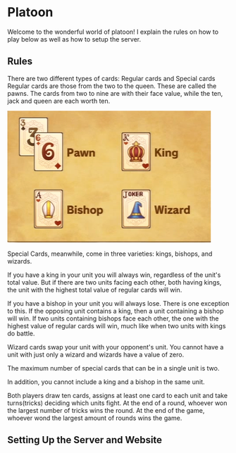 # Platoon
Welcome to the wonderful world of platoon! I explain the rules on how to play below as well as how to setup the server.
## Rules
There are two different types of cards: Regular cards and Special cards
Regular cards are those from the two to the queen. These are called the pawns. The cards from two to nine are with their face value, while the ten, jack and queen are each worth ten. 

![pic](https://github.com/aaronchoi5/platoon/blob/master/frontend/src/assets/cardspic.PNG)

Special Cards, meanwhile, come in three varieties: kings, bishops, and wizards. 

If you have a king in your unit you will always win, regardless of the unit's total value. But if there are two units facing each other, both having kings, the unit with the highest total value of regular cards will win.

If you have a bishop in your unit you will always lose. There is one exception to this. If the opposing unit contains a king, then a unit containing a bishop will win. If two units containing bishops face each other, the one with the highest value of regular cards will win, much like when two units with kings do battle.

Wizard cards swap your unit with your opponent's unit. You cannot have a unit with just only a wizard and wizards have a value of zero.

The maximum number of special cards that can be in a single unit is two.

In addition, you cannot include a king and a bishop in the same unit.

Both players draw ten cards, assigns at least one card to each unit and take turns(tricks) deciding which units fight. At the end of a round, whoever won the largest number of tricks wins the round. At the end of the game, whoever wond the largest amount of rounds wins the game.

## Setting Up the Server and Website